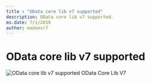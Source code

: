 ```yaml
---
title : "OData core lib v7 supported"
description: OData core lib v7 supported.
ms.date: 7/1/2019
author: madansr7
---
```

# OData core lib v7 supported

 ![OData core lib v7 supported](/odata/assets/doc-assets/yes.png) OData Core Lib V7

